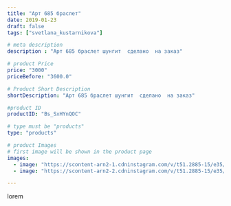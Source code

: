 ```yaml
---
title: "Арт 685 браслет"
date: 2019-01-23
draft: false
tags: ["svetlana_kustarnikova"]

# meta description
description : "Арт 685 браслет шунгит  сделано  на заказ"

# product Price
price: "3000"
priceBefore: "3600.0"

# Product Short Description
shortDescription: "Арт 685 браслет шунгит  сделано  на заказ"

#product ID
productID: "Bs_SxHYnQOC"

# type must be "products"
type: "products"

# product Images
# first image will be shown in the product page
images:
  - image: "https://scontent-arn2-1.cdninstagram.com/v/t51.2885-15/e35/50221216_109308033376377_6365924959432248507_n.jpg?se=7&tp=1&_nc_ht=scontent-arn2-1.cdninstagram.com&_nc_cat=109&_nc_ohc=4L9S167ZKG0AX-iya2C&oh=d305dcba79aa374b6404a51d84ea50ae&oe=6069DC7C&ig_cache_key=MTk2MzM3MDQ5ODc0NDAxOTA2NQ%3D%3D.2"
  - image: "https://scontent-arn2-2.cdninstagram.com/v/t51.2885-15/e35/49401272_527556721069296_8746306227628067604_n.jpg?tp=1&_nc_ht=scontent-arn2-2.cdninstagram.com&_nc_cat=100&_nc_ohc=fL_1Yv3hWbEAX9zDDPC&oh=e8aa9f9a0b6b812c005791f408507962&oe=606A4788&ig_cache_key=MTk2MzM3MDQ5ODc2MDc0OTk5OA%3D%3D.2"

---
```

lorem
